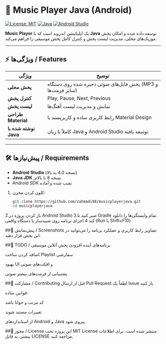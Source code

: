 # 🎵 Music Player Java (Android)

[![License: MIT](https://img.shields.io/badge/License-MIT-yellow.svg)](LICENSE)
[![Java](https://img.shields.io/badge/Language-Java-blue)](https://www.java.com/)
[![Android Studio](https://img.shields.io/badge/IDE-Android_Studio-green)](https://developer.android.com/studio)

**Music Player** یک اپلیکیشن اندروید است که با **Java** توسعه داده شده و امکان پخش موزیک‌های محلی، مدیریت لیست پخش و کنترل کامل پخش موسیقی را فراهم می‌کند.

---

## ⚡ ویژگی‌ها / Features

| ویژگی | توضیح |
|--------|-------|
| **پخش محلی** | پخش فایل‌های صوتی ذخیره شده روی دستگاه (MP3 و سایر فرمت‌ها) |
| **کنترل پخش** | Play, Pause, Next, Previous |
| **لیست پخش** | نمایش و مدیریت لیست آهنگ‌ها |
| **طراحی Material** | رابط کاربری ساده و کاربرپسند با Material Design |
| **نوشته شده با Java** | کاملاً با زبان Java و Android Studio توسعه یافته |

---

## 🛠️ پیش‌نیازها / Requirements

- **Android Studio** (نسخه 4.0 به بالا)  
- **Java JDK** نسخه 8 یا بالاتر  
- Android SDK نصب شده و آماده

1. کلون کردن مخزن:
   ```bash
   git clone https://github.com/zahmadi98/musicplayerjava.git
   cd musicplayerjava

2.باز کردن پروژه در Android Studio
3.صبر کنید تا Gradle تمام وابستگی‌ها را دانلود کند
4.اجرای برنامه روی شبیه‌ساز یا دستگاه واقعی (Run یا Shift+F10)

##📱 پیش‌نمایش / Screenshots
تصاویر رابط کاربری و عملکرد برنامه را می‌توانید در این بخش قرار دهید.

##📝 TODO / برنامه‌های آینده
افزودن پخش آنلاین موسیقی

اضافه کردن ساخت Playlist سفارشی

بهبود UI و افکت‌های صوتی

پشتیبانی از فرمت‌های بیشتر صوتی

##🤝 مشارکت / Contributing
قبل از ارسال Pull Request لطفاً یک Issue باز کنید

قوانین ساده:

کد مرتب و خوانا باشد

تغییرات مستند شوند

از استانداردهای Android و Java پیروی شود

##📄 مجوز / License
این پروژه تحت MIT License منتشر شده است. برای اطلاعات بیشتر، به فایل LICENSE مراجعه کنید.
